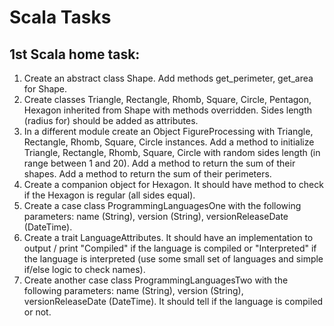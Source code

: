 # Scala Tasks

## 1st Scala home task: 

1) Create an abstract class Shape. Add methods get_perimeter, get_area for Shape. 
2) Create classes Triangle, Rectangle, Rhomb, Square, Circle, Pentagon, Hexagon inherited from Shape with methods overridden. Sides length (radius for) should be added as attributes. 
3) In a different module create an Object FigureProcessing with Triangle, Rectangle, Rhomb, Square, Circle instances. Add a method to initialize Triangle, Rectangle, Rhomb, Square, Circle with random sides length (in range between 1 and 20). Add a method to return the sum of their shapes. Add a method to return the sum of their perimeters. 
4) Create a companion object for Hexagon. It should have method to check if the Hexagon is regular (all sides equal). 
5) Create a case class ProgrammingLanguagesOne with the following parameters: name (String), version (String), versionReleaseDate (DateTime). 
6) Create a trait LanguageAttributes. It should have an implementation to output / print "Compiled" if the language is compiled or "Interpreted" if the language is interpreted (use some small set of languages and simple if/else logic to check names). 
7) Create another case class ProgrammingLanguagesTwo with the following parameters: name (String), version (String), versionReleaseDate (DateTime). It should tell if the language is compiled or not.